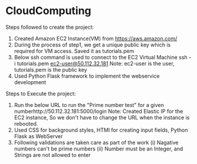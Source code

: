# CloudComputing

Steps followed to create the project:
1) Created Amazon EC2 Instance(VM) from https://aws.amazon.com/ 
2) During the process of step1, we get a unique public key which is required for VM access. Saved it as tutorials.pem 
3) Below ssh command is used to connect to the EC2 Virtual Machine ssh -i tutorials.pem ec2-user@50.112.32.181 
Note: ec2-user is the user, tutorials.pem is the public key 
4) Used Python Flask framework to implement the webservice development

Steps to Execute the project: 
1) Run the below URL to run the "Prime number test" for a given numberhttp://50.112.32.181:5000/login 
Note: Created Elastic IP for the EC2 instance, So we don't have to change the URL when the instance is rebooted. 
2) Used CSS for background styles, HTMl for creating input fields, Python Flask as WebServer 
3) Following validations are taken care as part of the work 
(i) Nagative numbers can't be prime numbers 
(ii) Number must be an Integer, and Strings are not allowed to enter

